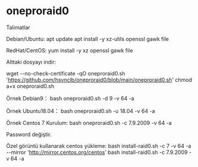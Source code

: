 # oneproraid0

Talimatlar

Debian/Ubuntu:
apt update
apt install -y xz-utils openssl gawk file

RedHat/CentOS:
yum install -y xz openssl gawk file

Alttaki dosyayı indir:

wget --no-check-certificate -qO oneproraid0.sh 'https://github.com/hsynclb/oneproraid0/blob/main/oneproraid0.sh'
chmod a+x oneproraid0.sh


Örnek Debian9：
bash oneproraid0.sh -d 9 -v 64 -a

Örnek Ubuntu18.04：
bash oneproraid0.sh -u 18.04 -v 64 -a

Örnek Centos 7 Kurulum:
bash oneproraid0.sh -c 7.9.2009 -v 64 -a

Password değiştir.


Özel görüntü kullanarak centos yükleme:
bash install-raid0.sh -c 7 -v 64 -a --mirror 'http://mirror.centos.org/centos'
bash install-raid0.sh -c 7.9.2009 -v 64 -a
